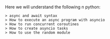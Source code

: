 Here we will understand the following n python:

    > async and await syntax
    > How to execute an async program with asyncio
    > How to run concurrent coroutines
    > How to create asyncio tasks
    > How to use the random module
